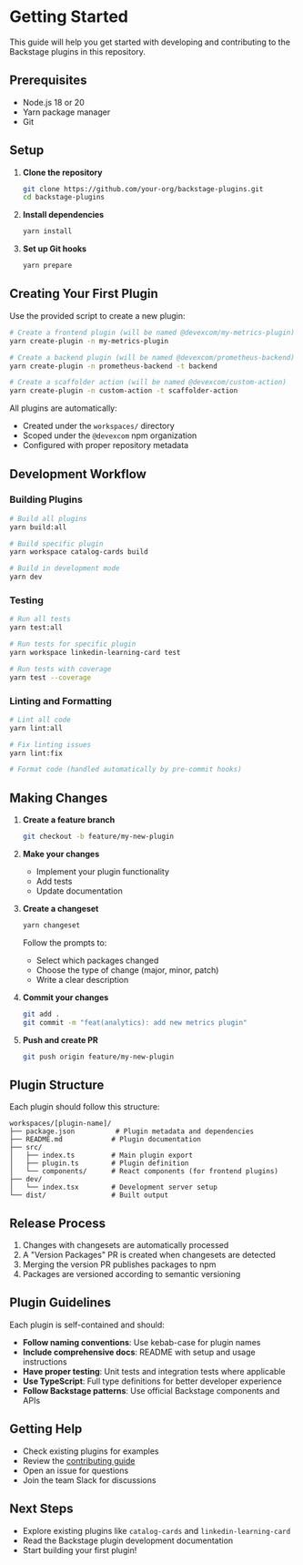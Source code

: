 # Getting Started

This guide will help you get started with developing and contributing to the Backstage plugins in this repository.

## Prerequisites

- Node.js 18 or 20
- Yarn package manager
- Git

## Setup

1. **Clone the repository**
   ```bash
   git clone https://github.com/your-org/backstage-plugins.git
   cd backstage-plugins
   ```

2. **Install dependencies**
   ```bash
   yarn install
   ```

3. **Set up Git hooks**
   ```bash
   yarn prepare
   ```

## Creating Your First Plugin

Use the provided script to create a new plugin:

```bash
# Create a frontend plugin (will be named @devexcom/my-metrics-plugin)
yarn create-plugin -n my-metrics-plugin

# Create a backend plugin (will be named @devexcom/prometheus-backend)
yarn create-plugin -n prometheus-backend -t backend

# Create a scaffolder action (will be named @devexcom/custom-action)
yarn create-plugin -n custom-action -t scaffolder-action
```

All plugins are automatically:
- Created under the `workspaces/` directory
- Scoped under the `@devexcom` npm organization
- Configured with proper repository metadata

## Development Workflow

### Building Plugins

```bash
# Build all plugins
yarn build:all

# Build specific plugin
yarn workspace catalog-cards build

# Build in development mode
yarn dev
```

### Testing

```bash
# Run all tests
yarn test:all

# Run tests for specific plugin
yarn workspace linkedin-learning-card test

# Run tests with coverage
yarn test --coverage
```

### Linting and Formatting

```bash
# Lint all code
yarn lint:all

# Fix linting issues
yarn lint:fix

# Format code (handled automatically by pre-commit hooks)
```

## Making Changes

1. **Create a feature branch**
   ```bash
   git checkout -b feature/my-new-plugin
   ```

2. **Make your changes**
   - Implement your plugin functionality
   - Add tests
   - Update documentation

3. **Create a changeset**
   ```bash
   yarn changeset
   ```
   
   Follow the prompts to:
   - Select which packages changed
   - Choose the type of change (major, minor, patch)
   - Write a clear description

4. **Commit your changes**
   ```bash
   git add .
   git commit -m "feat(analytics): add new metrics plugin"
   ```

5. **Push and create PR**
   ```bash
   git push origin feature/my-new-plugin
   ```

## Plugin Structure

Each plugin should follow this structure:

```
workspaces/[plugin-name]/
├── package.json          # Plugin metadata and dependencies
├── README.md            # Plugin documentation
├── src/
│   ├── index.ts         # Main plugin export
│   ├── plugin.ts        # Plugin definition
│   └── components/      # React components (for frontend plugins)
├── dev/
│   └── index.tsx        # Development server setup
└── dist/                # Built output
```

## Release Process

1. Changes with changesets are automatically processed
2. A "Version Packages" PR is created when changesets are detected
3. Merging the version PR publishes packages to npm
4. Packages are versioned according to semantic versioning

## Plugin Guidelines

Each plugin is self-contained and should:

- **Follow naming conventions**: Use kebab-case for plugin names
- **Include comprehensive docs**: README with setup and usage instructions
- **Have proper testing**: Unit tests and integration tests where applicable
- **Use TypeScript**: Full type definitions for better developer experience
- **Follow Backstage patterns**: Use official Backstage components and APIs

## Getting Help

- Check existing plugins for examples
- Review the [contributing guide](../CONTRIBUTING.md)
- Open an issue for questions
- Join the team Slack for discussions

## Next Steps

- Explore existing plugins like `catalog-cards` and `linkedin-learning-card`
- Read the Backstage plugin development documentation
- Start building your first plugin!